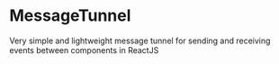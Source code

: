# MessageTunnel
Very simple and lightweight message tunnel for sending and receiving events between components in ReactJS
